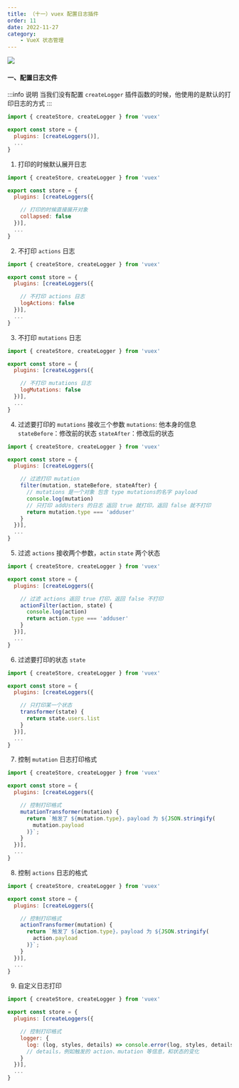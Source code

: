 ```yaml
---
title: （十一）vuex 配置日志插件
order: 11
date: 2022-11-27
category:
    - VueX 状态管理
---
```


![](https://image.zswei.xyz/img/202211271329347.png)

#### 一、配置日志文件
:::info 说明
当我们没有配置 `createLogger` 插件函数的时候，他使用的是默认的打印日志的方式
:::
```js
import { createStore, createLogger } from 'vuex'

export const store = {
  plugins: [createLoggers()],
  ...
}
```

1. 打印的时候默认展开日志
```js
import { createStore, createLogger } from 'vuex'

export const store = {
  plugins: [createLoggers({

    // 打印的时候直接展开对象
    collapsed: false
  })],
  ...
}
```

2. 不打印 `actions` 日志
```js
import { createStore, createLogger } from 'vuex'

export const store = {
  plugins: [createLoggers({

    // 不打印 actions 日志
    logActions: false
  })],
  ...
}
```

3. 不打印 `mutations` 日志
```js
import { createStore, createLogger } from 'vuex'

export const store = {
  plugins: [createLoggers({

    // 不打印 mutations 日志
    logMutations: false
  })],
  ...
}
```

4. 过滤要打印的 `mutations` 接收三个参数 `mutations`: 他本身的信息  `stateBefore`：修改前的状态 `stateAfter`：修改后的状态
```js
import { createStore, createLogger } from 'vuex'

export const store = {
  plugins: [createLoggers({

    // 过滤打印 mutation
    filter(mutation, stateBefore, stateAfter) {
      // mutations 是一个对象 包含 type mutations的名字 payload
      console.log(mutation)
      // 只打印 addUsters 的日志 返回 true 就打印，返回 false 就不打印
      return mutation.type === 'adduser'
    }
  })],
  ...
}
```

5. 过滤 `actions` 接收两个参数，`actin` `state` 两个状态
```js
import { createStore, createLogger } from 'vuex'

export const store = {
  plugins: [createLoggers({

    // 过滤 actions 返回 true 打印，返回 false 不打印
    actionFilter(action, state) {
      console.log(action)
      return action.type === 'adduser'
    }
  })],
  ...
}
```

6. 过滤要打印的状态 `state`
```js
import { createStore, createLogger } from 'vuex'

export const store = {
  plugins: [createLoggers({

    // 只打印某一个状态
    transformer(state) {
      return state.users.list
    }
  })],
  ...
}
```

7. 控制 `mutation` 日志打印格式
```js
import { createStore, createLogger } from 'vuex'

export const store = {
  plugins: [createLoggers({

    // 控制打印格式
    mutationTransformer(mutation) {
      return `触发了 ${mutation.type}，payload 为 ${JSON.stringify(
        mutation.payload
      )}`;
    }
  })],
  ...
}
```

8. 控制 `actions` 日志的格式
```js
import { createStore, createLogger } from 'vuex'

export const store = {
  plugins: [createLoggers({

    // 控制打印格式
    actionTransformer(mutation) {
      return `触发了 ${action.type}，payload 为 ${JSON.stringify(
        action.payload
      )}`;
    }
  })],
  ...
}
```

9. 自定义日志打印
```js
import { createStore, createLogger } from 'vuex'

export const store = {
  plugins: [createLoggers({

    // 控制打印格式
    logger: {
      log: (log, styles, details) => console.error(log, styles, details)
      // details，例如触发的 action、mutation 等信息，和状态的变化
    }
  })],
  ...
}
```